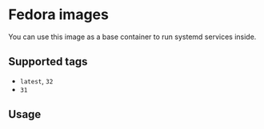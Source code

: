 # Fedora images

You can use this image as a base container to run systemd services inside.

## Supported tags
 - `latest`, `32`
 - `31`

## Usage
